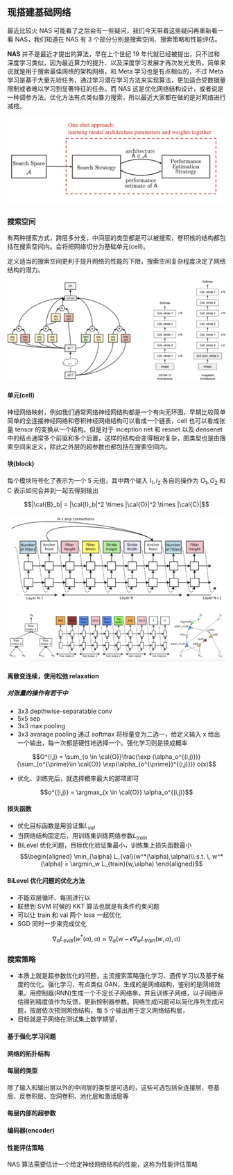 ## 现搭建基础网络

最近比较火 NAS 
可能看了之后会有一些疑问，我们今天带着这些疑问再重新看一看 NAS，我们知道在 NAS 有 3 个部分分别是搜索空间、搜索策略和性能评估。

**NAS** 并不是最近才提出的算法，早在上个世纪 19 年代就已经被提出，只不过和深度学习类似，因为最近算力的提升、以及深度学习发展才再次发光发热，简单来说就是用于搜索最佳网络的架构网络，和 Meta 学习也是有点相似的，不过 Meta 学习是基于大量先验任务，通过学习潜在学习方法来实现算法，更加适合受数据量限制或者难以学习到显著特征的任务。而 NAS 这是优化网络结构设计，或者说是一种调参方法。优化方法有点类似暴力搜索，所以最近大家都在做的是对网络进行减枝。

<img src="./neural_architecture_search/001.png">

### 搜索空间
有两种搜索方式，跨层多分支，中间层的类型都是可以被搜索，卷积核的结构都包括在搜索空间内。会将把网络切分为基础单元(cell)。

定义适当的搜索空间更利于提升网络的性能的下限，搜索空间复杂程度决定了网络结构的潜力。

<img src="./neural_architecture_search/005.jpg">

#### 单元(cell)

神经网络映射，例如我们通常网络神经网结构都是一个有向无环图，早期比较简单简单的全连接神经网络和卷积神经网络结构可以看成一个链表，cell 也可以看成张量 tensor 的变换从一个结构。但是对于 inception net 和 resnet 以及 densenet 中的结点通常多个前驱和多个后置，这样的结构会变得相对复杂，图类型也是由搜索空间来定义，除此之外层的超参数也都包括在搜索空间内。

#### 块(block)
每个模块符号化了表示为一个 5 元组，其中两个输入 $I_1,I_2$ 各自的操作为 $O_1,O_2$ 和 C 表示如何合并到一起去得到输出

$$|\cal{B}_b| = |\cal{I}_b|^2 \times |\cal{O}|^2 \times |\cal{C}|$$

<img src="./neural_architecture_search/002.png">

#### 离散变连续，使用松弛 relaxation
##### 对张量的操作有若干中
- 3x3 depthwise-separatable conv
- 5x5 sep 
- 3x3 max pooling
- 3x3 avarage pooling
通过 softmax 将标量变为二选一，给定义输入 x 给出一个输出，每一次都是硬性地选择一个。强化学习则是换成概率

$$O^{i,j} = \sum_{o \in \cal{O}}\frac{\exp (\alpha_o^{(i,j)})}{\sum_{o^{\prime}\in \cal{O}} \exp(\alpha_{o^{\prime}}^{(i,j)})} o(x)$$

- 优化、训练完后，就选择概率最大的那项即可

$$o^{(i,j)} = \argmax_{x \in \cal{O}} \alpha_o^{(i,j)}$$

#### 损失函数
- 优化目标函数是用验证集$L_{val}$
- 当网络结构固定后，用训练集训练网络参数$L_{train}$
- BiLevel 优化问题，目标优化验证集最小，训练集上损失函数最小
$$\begin{aligned}
    \min_{\alpha} L_{val}(w^*(\alpha),\alpha)\\
    s.t. \, w^*(\alpha) = \argmin_w L_{train}(w,\alpha)
\end{aligned}$$
#### BiLevel 优化问题的优化方法
- 不能双层循环、每回进行以
- 联想到 SVM 时候的 KKT 算法也就是有条件约束问题
- 可以让 train 和 val 两个 loss 一起优化
- SGD 同时一步来完成优化

$$\nabla_{\alpha} L_{eval}(w^*(\alpha),\alpha) \approx \nabla_{\alpha}(w - \epsilon \nabla_w L_{train}(w,\alpha),\alpha)$$

### 搜索策略
- 本质上就是超参数优化的问题，主流搜索策略强化学习、遗传学习以及基于梯度的优化。强化学习，有点类似 GAN，生成的是网络结构，鉴别的是网络效果。用控制器(RNN)生成一个不定长子网络串，并且训练子网络，以子网络评估得到精度值作为反馈，更新控制器参数。网络生成问题可以简化序列生成问题，按层依次预测网络结构，每 5 个输出用于定义网络结构层，
- 目标就是子网络在测试集上数学期望，



#### 基于强化学习问题


#### 网络的拓扑结构
#### 每层的类型
除了输入和输出层以外的中间层的类型是可选的，这些可选包括全连接层、卷基层、反卷积层、空洞卷积、池化层和激活层等
#### 每层内部的超参数

#### 编码器(encoder)

#### 性能评估策略
NAS 算法需要估计一个给定神经网络结构的性能，这称为性能评估策略

